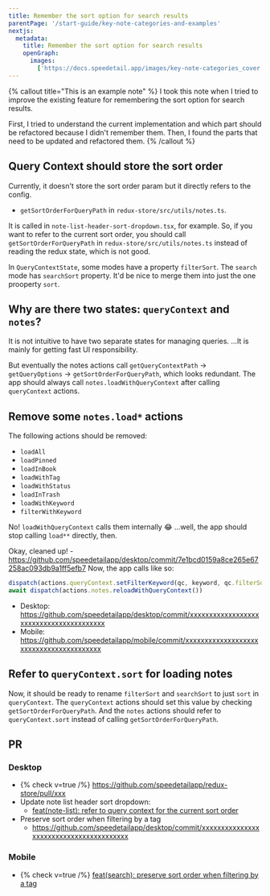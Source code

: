 ```yaml
---
title: Remember the sort option for search results
parentPage: '/start-guide/key-note-categories-and-examples'
nextjs:
  metadata:
    title: Remember the sort option for search results
    openGraph:
      images:
        ['https://docs.speedetail.app/images/key-note-categories_cover.png']
---
```


{% callout title="This is an example note" %}
I took this note when I tried to improve the existing feature for remembering the sort option for search results.

First, I tried to understand the current implementation and which part should be refactored because I didn't remember them.
Then, I found the parts that need to be updated and refactored them.
{% /callout %}

## Query Context should store the sort order

Currently, it doesn't store the sort order param but it directly refers to the config.

- `getSortOrderForQueryPath` in `redux-store/src/utils/notes.ts`.

It is called in `note-list-header-sort-dropdown.tsx`, for example.
So, if you want to refer to the current sort order, you should call `getSortOrderForQueryPath` in `redux-store/src/utils/notes.ts` instead of reading the redux state, which is not good.

In `QueryContextState`, some modes have a property `filterSort`.
The `search` mode has `searchSort` property.
It'd be nice to merge them into just the one prooperty `sort`.

## Why are there two states: `queryContext` and `notes`?

It is not intuitive to have two separate states for managing queries.
...It is mainly for getting fast UI responsibility.

But eventually the notes actions call `getQueryContextPath` → `getQueryOptions` → `getSortOrderForQueryPath`, which looks redundant.
The app should always call `notes.loadWithQueryContext` after calling `queryContext` actions.

## Remove some `notes.load*` actions

The following actions should be removed:

- `loadAll`
- `loadPinned`
- `loadInBook`
- `loadWithTag`
- `loadWithStatus`
- `loadInTrash`
- `loadWithKeyword`
- `filterWithKeyword`

No! `loadWithQueryContext` calls them internally 😂
...well, the app should stop calling `load**` directly, then.

Okay, cleaned up! - https://github.com/speedetailapp/desktop/commit/7e1bcd0159a8ce265e67258ac093db9a1ff5efb7
Now, the app calls like so:

```js
dispatch(actions.queryContext.setFilterKeyword(qc, keyword, qc.filterSort))
await dispatch(actions.notes.reloadWithQueryContext())
```

- Desktop: https://github.com/speedetailapp/desktop/commit/xxxxxxxxxxxxxxxxxxxxxxxxxxxxxxxxxxxxxxxx
- Mobile: https://github.com/speedetailapp/mobile/commit/xxxxxxxxxxxxxxxxxxxxxxxxxxxxxxxxxxxxxxxx

## Refer to `queryContext.sort` for loading notes

Now, it should be ready to rename `filterSort` and `searchSort` to just `sort` in `queryContext`.
The `queryContext` actions should set this value by checking `getSortOrderForQueryPath`.
And the `notes` actions should refer to `queryContext.sort` instead of calling `getSortOrderForQueryPath`.

## PR

### Desktop

- {% check v=true /%} https://github.com/speedetailapp/redux-store/pull/xxx
- Update note list header sort dropdown:
  - [feat(note-list): refer to query context for the current sort order](https://github.com/speedetailapp/desktop/commit/c11a97a7aab90c669e28396a3c79c0a53a05e6ed)
- Preserve sort order when filtering by a tag
  - https://github.com/speedetailapp/desktop/commit/xxxxxxxxxxxxxxxxxxxxxxxxxxxxxxxxxxxxxxxx

### Mobile

- {% check v=true /%} [feat(search): preserve sort order when filtering by a tag](https://github.com/speedetailapp/mobile/commit/b0a96a63f40534518d9762917df903b6a647ca98)
